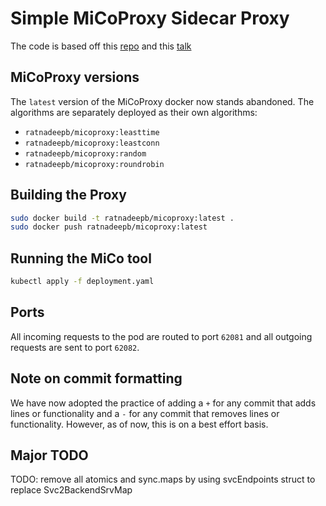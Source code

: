 # Simple MiCoProxy Sidecar Proxy

The code is based off this [repo](https://github.com/ymedialabs/ReverseProxy) and this [talk](https://www.youtube.com/watch?v=tWSmUsYLiE4)

## MiCoProxy versions

The `latest` version of the MiCoProxy docker now stands abandoned. The algorithms are separately deployed as their own algorithms:
- `ratnadeepb/micoproxy:leasttime`
- `ratnadeepb/micoproxy:leastconn`
- `ratnadeepb/micoproxy:random`
- `ratnadeepb/micoproxy:roundrobin`

## Building the Proxy

```bash
sudo docker build -t ratnadeepb/micoproxy:latest .
sudo docker push ratnadeepb/micoproxy:latest
```

## Running the MiCo tool

```bash
kubectl apply -f deployment.yaml
```

## Ports

All incoming requests to the pod are routed to port `62081` and all outgoing requests are sent to port `62082`.

## Note on commit formatting

We have now adopted the practice of adding a `+` for any commit that adds lines or functionality and a `-` for any commit that removes lines or functionality. However, as of now, this is on a best effort basis.

## Major TODO

TODO: remove all atomics and sync.maps by using svcEndpoints struct to replace Svc2BackendSrvMap
